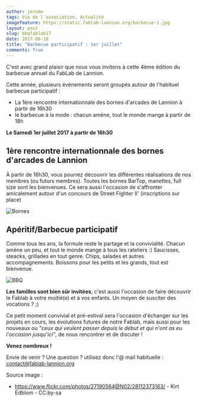 ```yaml
---
author: jerome
tags: Vie de l'association, Actualité
imagefeature: https://static.fablab-lannion.org/barbecue-1.jpg
layout: post
slug: bbqfablab17
date: 2017-06-18
title: "Barbecue participatif : 1er juillet"
comments: True
---
```


C'est avec grand plaisir que nous vous invitons à cette 4ème édition du barbecue annuel du FabLab de Lannion.

Cette année, plusieurs évènements seront groupés autour de l'habituel barbecue participatif :
* La 1ère rencontre internationnale des bornes d'arcades de Lannion à partir de 16h30
* le barbecue à la mode : chacun amène, tout le monde mange à partir de 18h


**Le Samedi 1er juillet 2017 à partir de 16h30**

## 1ère rencontre internationnale des bornes d'arcades de Lannion
À partir de 16h30, vous pourrez découvrir les différentes réalisations de nos membres (ou futurs membres).
Toutes les bornes BarTop, manettes, full size sont les bienvenues.
Ce sera aussi l'occasion de s'affronter amicalement autour d'un concours de Street Fighter II'
(inscriptions sur place)

![Bornes](https://wiki.fablab-lannion.org/images/thumb/6/67/Rw_IMG_20160313_174559.jpg/320px-Rw_IMG_20160313_174559.jpg)

## Apéritif/Barbecue participatif
Comme tous les ans, la formule reste le partage et la convivialité.
Chacun amène un peu, et tout le monde mange à tous les rateliers :)
Saucisses, steacks, grillades en tout genre. Chips, salades et autres accompagnements.
Boissons pour les petits et les grands, tout est bienvenue.

![BBQ](https://static.fablab-lannion.org/bbq_320.jpg)

**Les familles sont bien sûr invitées**, c'est aussi l'occasion de faire découvrir le Fablab à votre moitié(e) et à vos enfants.
Un moyen de susciter des vocations ? ;)

Ce petit moment convivial et pré-estival sera l'occasion d'échanger sur les
projets en cours, les évolutions futures de notre Fablab, mais aussi pour les
nouveaux ou _"ceux qui veulent passer depuis le début et qui n'ont as eu
l'occasion jusqu'ici"_, de nous rencontrer et de discuter !

**Venez nombreux !**

Envie de venir ? Une question ? utilisez donc l'@ mail habituelle :
contact@fablab-lannion.org

Source image :
* https://www.flickr.com/photos/27190564@N02/28112373163/ - Kirt Edblom - CC:by-sa

